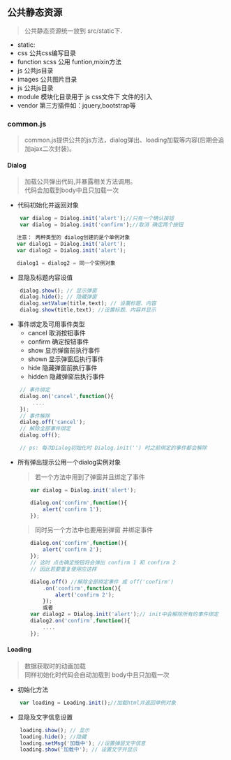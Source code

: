 ## 公共静态资源
> 公共静态资源统一放到 src/static下.

* static:
* css 公共css编写目录
* function scss 公用 funtion,mixin方法
* js 公共js目录
* images 公共图片目录
* js 公共js目录
* module 模块化目录用于 js css文件下 文件的引入
* vendor 第三方插件如：jquery,bootstrap等

### common.js
>common.js提供公共的js方法，dialog弹出、loading加载等内容(后期会追加ajax二次封装)。

#### Dialog 
>加载公共弹出代码,并暴露相关方法调用。    
代码会加载到body中且只加载一次

* 代码初始化并返回对象
```js
    var dialog = Dialog.init('alert');//只有一个确认按钮
    var dialog = Dialog.init('confirm');//取消 确定两个按钮

   注意： 两种类型的 dialog创建的是个单例对象
   var dialog1 = Dialog.init('alert'); 
   var dialog2 = Dialog.init('alert'); 

   dialog1 = dialog2 = 同一个实例对象
```
* 显隐及标题内容设值
```js
    dialog.show(); // 显示弹窗
    dialog.hide(); // 隐藏弹窗
    dialog.setValue(title,text); // 设置标题、内容
    dialog.show(title,text); //设置标题、内容并显示
```
* 事件绑定及可用事件类型
    + cancel 取消按钮事件
    + confirm 确定按钮事件
    + show 显示弹窗前执行事件
    + shown 显示弹窗后执行事件
    + hide 隐藏弹窗前执行事件
    + hidden 隐藏弹窗后执行事件

```js
    // 事件绑定
    dialog.on('cancel',function(){
        ....
    });
    // 事件解除
    dialog.off('cancel');
    // 解除全部事件绑定
    dialog.off();

    // ps: 每次Dialog初始化时 Dialog.init('') 时之前绑定的事件都会解除
```
* 所有弹出提示公用一个dialog实例对象
    >若一个方法中用到了弹窗并且绑定了事件

    ```js
        var dialog = Dialog.init('alert');

        dialog.on('confirm',function(){
            alert('confirm 1');
        });
    ```
    >同时另一个方法中也要用到弹窗 并绑定事件

    ```js
        dialog.on('confirm',function(){
            alert('confirm 2');
        });
        // 这时 点击确定按钮将会弹出 confirm 1 和 confirm 2
        // 因此若要重复使用应这样

        dialog.off() //解除全部绑定事件 或 off('confirm')
            .on('confirm',function(){
                alert('confirm 2');
            });
            或者
        var dialog2 = Dialog.init('alert');// init中会解除所有的事件绑定
        dialog2.on('confirm',function(){
            ....
        });
    ```
#### Loading
>数据获取时的动画加载  
同样初始化时代码会自动加载到 body中且只加载一次

* 初始化方法
```js
    var loading = Loading.init();//加载html并返回单例对象
```
* 显隐及文字信息设置
```js
    loading.show(); // 显示
    loading.hide(); //隐藏
    loading.setMsg('加载中'); //设置弹层文字信息
    loading.show('加载中'); // 设置文字并显示
```

